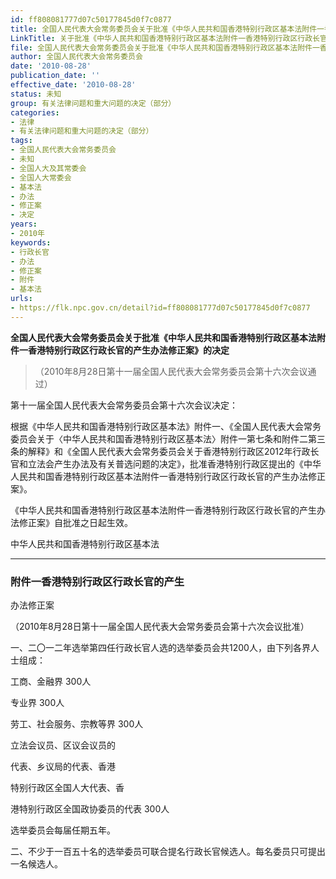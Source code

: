 ```yaml
---
id: ff808081777d07c50177845d0f7c0877
title: 全国人民代表大会常务委员会关于批准《中华人民共和国香港特别行政区基本法附件一香港特别行政区行政长官的产生办法修正案》的决定（中华人民共和国香港特别行政区基本法附件一香港特别行政区行政长官的产生办法修正案）
LinkTitle: 关于批准《中华人民共和国香港特别行政区基本法附件一香港特别行政区行政长官的产生办法修正案》的决定（2010）
file: 全国人民代表大会常务委员会关于批准《中华人民共和国香港特别行政区基本法附件一香港特别行政区行政长官的产生办法修正案》的决定（中华人民共和国香_ff808081777d07c50177845d0f7c0877.docx
author: 全国人民代表大会常务委员会
date: '2010-08-28'
publication_date: ''
effective_date: '2010-08-28'
status: 未知
group: 有关法律问题和重大问题的决定（部分）
categories:
- 法律
- 有关法律问题和重大问题的决定（部分）
tags:
- 全国人民代表大会常务委员会
- 未知
- 全国人大及其常委会
- 全国人大常委会
- 基本法
- 办法
- 修正案
- 决定
years:
- 2010年
keywords:
- 行政长官
- 办法
- 修正案
- 附件
- 基本法
urls:
- https://flk.npc.gov.cn/detail?id=ff808081777d07c50177845d0f7c0877
---
```


**全国人民代表大会常务委员会关于批准《中华人民共和国香港特别行政区基本法附件一香港特别行政区行政长官的产生办法修正案》的决定**

> （2010年8月28日第十一届全国人民代表大会常务委员会第十六次会议通过）

第十一届全国人民代表大会常务委员会第十六次会议决定：

根据《中华人民共和国香港特别行政区基本法》附件一、《全国人民代表大会常务委员会关于〈中华人民共和国香港特别行政区基本法〉附件一第七条和附件二第三条的解释》和《全国人民代表大会常务委员会关于香港特别行政区2012年行政长官和立法会产生办法及有关普选问题的决定》，批准香港特别行政区提出的《中华人民共和国香港特别行政区基本法附件一香港特别行政区行政长官的产生办法修正案》。

《中华人民共和国香港特别行政区基本法附件一香港特别行政区行政长官的产生办法修正案》自批准之日起生效。

中华人民共和国香港特别行政区基本法

---

### 附件一香港特别行政区行政长官的产生

办法修正案

（2010年8月28日第十一届全国人民代表大会常务委员会第十六次会议批准）

一、二〇一二年选举第四任行政长官人选的选举委员会共1200人，由下列各界人士组成：

工商、金融界   300人

专业界   300人

劳工、社会服务、宗教等界   300人

立法会议员、区议会议员的

代表、乡议局的代表、香港

特别行政区全国人大代表、香

港特别行政区全国政协委员的代表   300人

选举委员会每届任期五年。

二、不少于一百五十名的选举委员可联合提名行政长官候选人。每名委员只可提出一名候选人。
